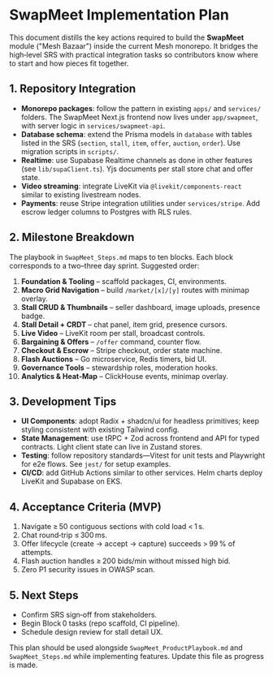 # SwapMeet Implementation Plan

This document distills the key actions required to build the **SwapMeet** module ("Mesh Bazaar") inside the current Mesh monorepo. It bridges the high‑level SRS with practical integration tasks so contributors know where to start and how pieces fit together.

## 1. Repository Integration

- **Monorepo packages**: follow the pattern in existing `apps/` and `services/` folders. The SwapMeet Next.js frontend now lives under `app/swapmeet`, with server logic in `services/swapmeet-api`.
- **Database schema**: extend the Prisma models in `database` with tables listed in the SRS (`section`, `stall`, `item`, `offer`, `auction`, `order`). Use migration scripts in `scripts/`.
- **Realtime**: use Supabase Realtime channels as done in other features (see `lib/supaClient.ts`). Yjs documents per stall store chat and offer state.
- **Video streaming**: integrate LiveKit via `@livekit/components-react` similar to existing livestream nodes.
- **Payments**: reuse Stripe integration utilities under `services/stripe`. Add escrow ledger columns to Postgres with RLS rules.

## 2. Milestone Breakdown

The playbook in `SwapMeet_Steps.md` maps to ten blocks. Each block corresponds to a two–three day sprint. Suggested order:

1. **Foundation & Tooling** – scaffold packages, CI, environments.
2. **Macro Grid Navigation** – build `/market/[x]/[y]` routes with minimap overlay.
3. **Stall CRUD & Thumbnails** – seller dashboard, image uploads, presence badge.
4. **Stall Detail + CRDT** – chat panel, item grid, presence cursors.
5. **Live Video** – LiveKit room per stall, broadcast controls.
6. **Bargaining & Offers** – `/offer` command, counter flow.
7. **Checkout & Escrow** – Stripe checkout, order state machine.
8. **Flash Auctions** – Go microservice, Redis timers, bid UI.
9. **Governance Tools** – stewardship roles, moderation hooks.
10. **Analytics & Heat‑Map** – ClickHouse events, minimap overlay.

## 3. Development Tips

- **UI Components**: adopt Radix + shadcn/ui for headless primitives; keep styling consistent with existing Tailwind config.
- **State Management**: use tRPC + Zod across frontend and API for typed contracts. Light client state can live in Zustand stores.
- **Testing**: follow repository standards—Vitest for unit tests and Playwright for e2e flows. See `jest/` for setup examples.
- **CI/CD**: add GitHub Actions similar to other services. Helm charts deploy LiveKit and Supabase on EKS.

## 4. Acceptance Criteria (MVP)

1. Navigate ≥ 50 contiguous sections with cold load < 1 s.
2. Chat round‑trip ≤ 300 ms.
3. Offer lifecycle (create → accept → capture) succeeds > 99 % of attempts.
4. Flash auction handles ≥ 200 bids/min without missed high bid.
5. Zero P1 security issues in OWASP scan.

## 5. Next Steps

- Confirm SRS sign‑off from stakeholders.
- Begin Block 0 tasks (repo scaffold, CI pipeline).
- Schedule design review for stall detail UX.

This plan should be used alongside `SwapMeet_ProductPlaybook.md` and `SwapMeet_Steps.md` while implementing features. Update this file as progress is made.
